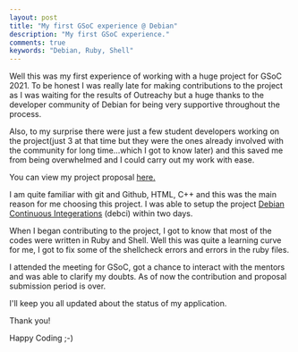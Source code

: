 ```yaml
---
layout: post
title: "My first GSoC experience @ Debian"
description: "My first GSoC experience."
comments: true
keywords: "Debian, Ruby, Shell"
---
```



Well this was my first experience of working with a huge project for GSoC 2021.
To be honest I was really late for making contributions to the project as I was waiting for the results of Outreachy but a huge thanks to the developer community of Debian for being very supportive throughout the process.

Also, to my surprise there were just a few student developers working on the project(just 3 at that time but they were the ones already involved with the community for long time...which I got to know later) and this saved me from being overwhelmed and I could carry out my work with ease. 

You can view my project proposal [here.](https://docs.google.com/document/d/1gPS0DD3us0_5ecczn9-vZxP8ujcYpJGTsJPomL5X75k/edit?usp=sharing)

I am quite familiar with git and Github, HTML, C++ and this was the main reason for me choosing this project.
I was able to setup the project [Debian Continuous Integerations](https://salsa.debian.org/ci-team/debci) (debci)  within two days.

When I began contributing to the project, I got to know that most of the codes were written in Ruby and Shell. Well this was quite a learning curve for me, I got to fix some of the shellcheck errors and errors in the ruby files.

I attended the meeting for GSoC, got a chance to interact with the mentors and was able to clarify my doubts.
As of now the contribution and proposal submission period is over.

I'll keep you all updated about the status of my application.

Thank you!

Happy Coding ;-)